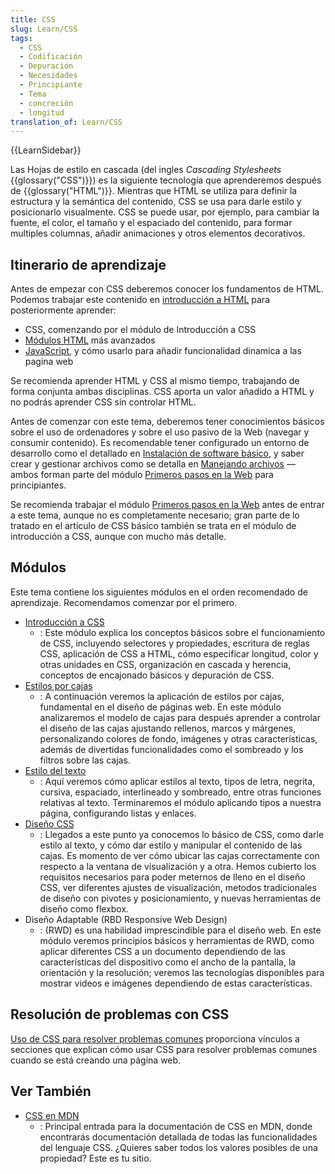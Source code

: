 ```yaml
---
title: CSS
slug: Learn/CSS
tags:
  - CSS
  - Codificación
  - Depuración
  - Necesidades
  - Principiante
  - Tema
  - concreción
  - longitud
translation_of: Learn/CSS
---
```


{{LearnSidebar}}

Las Hojas de estilo en cascada (del ingles _Cascading Stylesheets_ {{glossary("CSS")}}) es la siguiente tecnología que aprenderemos después de {{glossary("HTML")}}. Mientras que HTML se utiliza para definir la estructura y la semántica del contenido, CSS se usa para darle estilo y posicionarlo visualmente. CSS se puede usar, por ejemplo, para cambiar la fuente, el color, el tamaño y el espaciado del contenido, para formar multiples columnas, añadir animaciones y otros elementos decorativos.

## Itinerario de aprendizaje

Antes de empezar con CSS deberemos conocer los fundamentos de HTML. Podemos trabajar este contenido en [introducción a HTML](/es/docs/Learn/HTML/Introduction_to_HTML) para posteriormente aprender:

- CSS, comenzando por el módulo de Introducción a CSS
- [Módulos HTML](/es/docs/Learn/HTML#módulos) más avanzados
- [JavaScript](/es/docs/Learn/JavaScript), y cómo usarlo para añadir funcionalidad dinamica a las pagina web

Se recomienda aprender HTML y CSS al mismo tiempo, trabajando de forma conjunta ambas disciplinas. CSS aporta un valor añadido a HTML y no podrás aprender CSS sin controlar HTML.

Antes de comenzar con este tema, deberemos tener conocimientos básicos sobre el uso de ordenadores y sobre el uso pasivo de la Web (navegar y consumir contenido). Es recomendable tener configurado un entorno de desarrollo como el detallado en [Instalación de software básico](/es/docs/Learn/Getting_started_with_the_web/Installing_basic_software), y saber crear y gestionar archivos como se detalla en [Manejando archivos](/es/docs/Learn/Getting_started_with_the_web/Dealing_with_files) — ambos forman parte del módulo [Primeros pasos en la Web](/es/docs/Learn/Getting_started_with_the_web) para principiantes.

Se recomienda trabajar el módulo [Primeros pasos en la Web](/es/docs/Learn/Getting_started_with_the_web) antes de entrar a este tema, aunque no es completamente necesario; gran parte de lo tratado en el artículo de CSS básico también se trata en el módulo de introducción a CSS, aunque con mucho más detalle.

## Módulos

Este tema contiene los siguientes módulos en el orden recomendado de aprendizaje. Recomendamos comenzar por el primero.

- [Introducción a CSS](/es/docs/Learn/CSS/First_steps)
  - : Este módulo explica los conceptos básicos sobre el funcionamiento de CSS, incluyendo selectores y propiedades, escritura de reglas CSS, aplicación de CSS a HTML, cómo especificar longitud, color y otras unidades en CSS, organización en cascada y herencia, conceptos de encajonado básicos y depuración de CSS.
- [Estilos por cajas](/es/docs/Learn/CSS/Building_blocks)
  - : A continuación veremos la aplicación de estilos por cajas, fundamental en el diseño de páginas web. En este módulo analizaremos el modelo de cajas para después aprender a controlar el diseño de las cajas ajustando rellenos, marcos y márgenes, personalizando colores de fondo, imágenes y otras características, además de divertidas funcionalidades como el sombreado y los filtros sobre las cajas.
- [Estilo del texto](/es/docs/Learn/CSS/Styling_text)
  - : Aquí veremos cómo aplicar estilos al texto, tipos de letra, negrita, cursiva, espaciado, interlineado y sombreado, entre otras funciones relativas al texto. Terminaremos el módulo aplicando tipos a nuestra página, configurando listas y enlaces.
- [Diseño CSS](/es/docs/Learn/CSS/CSS_layout)
  - : Llegados a este punto ya conocemos lo básico de CSS, como darle estilo al texto, y cómo dar estilo y manipular el contenido de las cajas. Es momento de ver cómo ubicar las cajas correctamente con respecto a la ventana de visualización y a otra. Hemos cubierto los requisitos necesarios para poder meternos de lleno en el diseño CSS, ver diferentes ajustes de visualización, metodos tradicionales de diseño con pivotes y posicionamiento, y nuevas herramientas de diseño como flexbox.
- Diseño Adaptable (RBD Responsive Web Design)
  - : (RWD) es una habilidad imprescindible para el diseño web. En este módulo veremos principios básicos y herramientas de RWD, como aplicar diferentes CSS a un documento dependiendo de las características del dispositivo como el ancho de la pantalla, la orientación y la resolución; veremos las tecnologías disponibles para mostrar videos e imágenes dependiendo de estas características.

## Resolución de problemas con CSS

[Uso de CSS para resolver problemas comunes](/es/docs/Learn/CSS/S%C3%A1bercomo) proporciona vínculos a secciones que explican cómo usar CSS para resolver problemas comunes cuando se está creando una página web.

## Ver También

- [CSS en MDN](/es/docs/Web/CSS)
  - : Principal entrada para la documentación de CSS en MDN, donde encontrarás documentación detallada de todas las funcionalidades del lenguaje CSS. ¿Quieres saber todos los valores posibles de una propiedad? Este es tu sitio.
